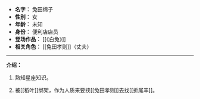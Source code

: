 
- **名字：** 兔田绵子
- **性别：** 女
- **年龄：** 未知
- **身份：** 便利店店员
- **登场作品：** [[《白兔》]]
- **相关角色：** [[兔田孝则]]（丈夫）

---

**介绍：** 

1. 熟知星座知识。

2. 被[[稻叶]]绑架，作为人质来要挟[[兔田孝则]]去找[[折尾丰]]。